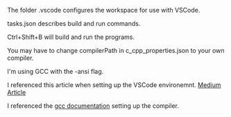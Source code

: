 
The folder .vscode configures the workspace for use with VSCode.


tasks.json describes build and run commands. 

Ctrl+Shift+B will build and run the programs.

You may have to change compilerPath in c_cpp_properties.json to your own compiler.

I'm using GCC with the -ansi flag.




I referenced this article when setting up the VSCode environemnt. [Medium Article](https://medium.com/swlh/simple-vscode-setup-to-develop-c-7830182ee4d8)

I referenced the [gcc documentation](https://gcc.gnu.org/onlinedocs/gcc/Option-Summary.html) setting up the compiler.